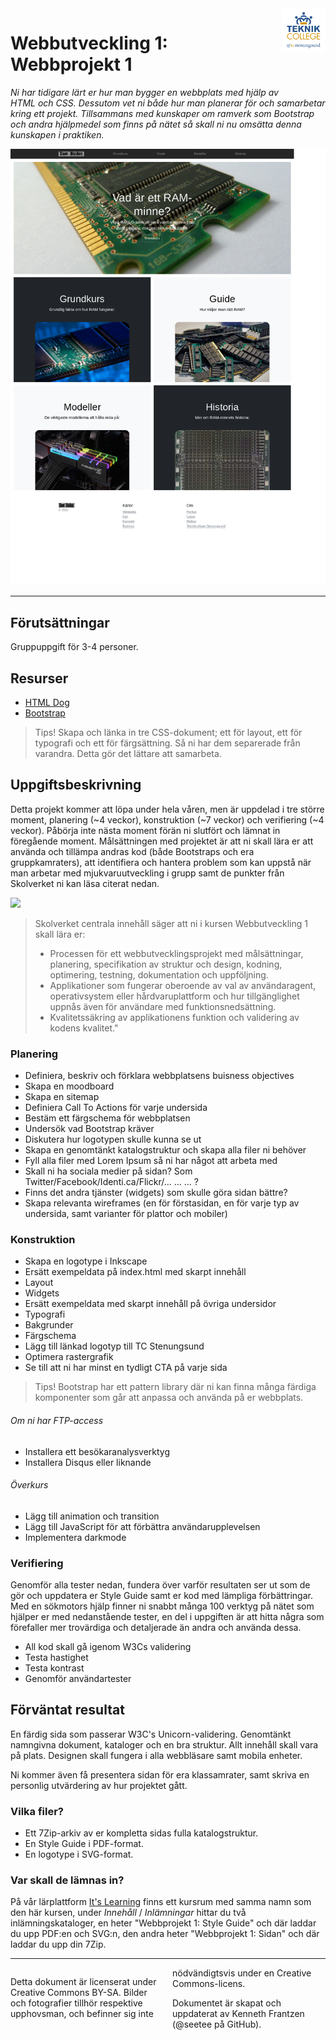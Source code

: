 <header style="float:right;">
  <img src="../../resources/img/tcstenungsund.png" style="width:5em;" />
</header>

# Webbutveckling 1: Webbprojekt 1

*Ni har tidigare lärt er hur man bygger en webbplats med hjälp av HTML och CSS. Dessutom vet ni både hur man planerar för och samarbetar kring ett projekt. Tillsammans med kunskaper om ramverk som Bootstrap och andra hjälpmedel som finns på nätet så skall ni nu omsätta denna kunskapen i praktiken.*

![Ett exempel på färdig uppgift](../img/weuweb01_-_webbprojekt_1_0.png)

---

## Förutsättningar

Gruppuppgift för 3-4 personer.

## Resurser
* [HTML Dog](https://htmldog.com/)
* [Bootstrap](https://getbootstrap.com/)

> Tips! Skapa och länka in tre CSS-dokument; ett för layout, ett för typografi och ett för färgsättning. Så ni har dem separerade från varandra. Detta gör det lättare att samarbeta.

## Uppgiftsbeskrivning

Detta projekt kommer att löpa under hela våren, men är uppdelad i tre större moment, planering (\~4 veckor), konstruktion (\~7 veckor) och verifiering (\~4 veckor). Påbörja inte nästa moment förän ni slutfört och lämnat in föregående moment. Målsättningen med projektet är att ni skall lära er att använda och tillämpa andras kod (både Bootstraps och era gruppkamraters), att identifiera och hantera problem som kan uppstå när man arbetar med mjukvaruutveckling i grupp samt de punkter från Skolverket ni kan läsa citerat nedan.

[![](https://mermaid.ink/img/pako:eNplkcFOwzAMhl_FROLWSmuqcch5cIFJk5BASL1YiztCm6RKXME07W14E16MdG03DXxK7P_z7zgHsfWahBI7dMyVgxQamR58sMgAbyny9TpfrcYafpk41W5fYcyx17hfY2gogK_rMRlpy8Y72AT_Qc3UebpExsA3oMCaliJ7RxnYIgO5kDJfyFwWWaFH4unn2zoE40D7prfkGE9tr1k5s8u8WJ7Zya0LFGfur2l5AcuL6aZFR8G4HVyH6tKQWHN65zBu-Tkt4NG7yKFvTpNd6eWsH8i7Wf-Smtfmv4PqyrM-kctBLzJhKe3b6PRJh4GvBL-TpUqodNRp7ZWo3DHp-m74uXtt2AehamwjZQJ79s97txUqTUizaGVwF9BOquMvbeqdnQ)](https://mermaid.live/edit#pako:eNplkcFOwzAMhl_FROLWSmuqcch5cIFJk5BASL1YiztCm6RKXME07W14E16MdG03DXxK7P_z7zgHsfWahBI7dMyVgxQamR58sMgAbyny9TpfrcYafpk41W5fYcyx17hfY2gogK_rMRlpy8Y72AT_Qc3UebpExsA3oMCaliJ7RxnYIgO5kDJfyFwWWaFH4unn2zoE40D7prfkGE9tr1k5s8u8WJ7Zya0LFGfur2l5AcuL6aZFR8G4HVyH6tKQWHN65zBu-Tkt4NG7yKFvTpNd6eWsH8i7Wf-Smtfmv4PqyrM-kctBLzJhKe3b6PRJh4GvBL-TpUqodNRp7ZWo3DHp-m74uXtt2AehamwjZQJ79s97txUqTUizaGVwF9BOquMvbeqdnQ)

> Skolverket centrala innehåll säger att ni i kursen Webbutveckling 1 skall lära er:
> * Processen för ett webbutvecklingsprojekt med målsättningar, planering, specifikation av struktur och design, kodning, optimering, testning, dokumentation och uppföljning.
> * Applikationer som fungerar oberoende av val av användaragent, operativsystem eller hårdvaruplattform och hur tillgänglighet uppnås även för användare med funktionsnedsättning.
> * Kvalitetssäkring av applikationens funktion och validering av kodens kvalitet."

### Planering

* Definiera, beskriv och förklara webbplatsens buisness objectives
* Skapa en moodboard
* Skapa en sitemap
* Definiera Call To Actions för varje undersida
* Bestäm ett färgschema för webbplatsen
* Undersök vad Bootstrap kräver
* Diskutera hur logotypen skulle kunna se ut
* Skapa en genomtänkt katalogstruktur och skapa alla filer ni behöver
* Fyll alla filer med Lorem Ipsum så ni har något att arbeta med
* Skall ni ha sociala medier på sidan? Som Twitter/Facebook/Identi.ca/Flickr/... ... ... ?
* Finns det andra tjänster (widgets) som skulle göra sidan bättre?
* Skapa relevanta wireframes (en för förstasidan, en för varje typ av undersida, samt varianter för plattor och mobiler)

### Konstruktion

* Skapa en logotype i Inkscape
* Ersätt exempeldata på index.html med skarpt innehåll
* Layout
* Widgets
* Ersätt exempeldata med skarpt innehåll på övriga undersidor
* Typografi
* Bakgrunder
* Färgschema
* Lägg till länkad logotyp till TC Stenungsund
* Optimera rastergrafik
* Se till att ni har minst en tydligt CTA på varje sida

> Tips! Bootstrap har ett pattern library där ni kan finna många färdiga komponenter som går att anpassa och använda på er webbplats.

###### Om ni har FTP-access

* Installera ett besökaranalysverktyg
* Installera Disqus eller liknande

###### Överkurs

* Lägg till animation och transition
* Lägg till JavaScript för att förbättra användarupplevelsen
* Implementera darkmode

### Verifiering

Genomför alla tester nedan, fundera över varför resultaten ser ut som de gör och uppdatera er Style Guide samt er kod med lämpliga förbättringar. Med en sökmotors hjälp finner ni snabbt många 100 verktyg på nätet som hjälper er med nedanstående tester, en del i uppgiften är att hitta några som förefaller mer trovärdiga och detaljerade än andra och använda dessa.

* All kod skall gå igenom W3Cs validering
* Testa hastighet
* Testa kontrast
* Genomför användartester

## Förväntat resultat

En färdig sida som passerar W3C's Unicorn-validering. Genomtänkt namngivna dokument, kataloger och en bra struktur. Allt innehåll skall vara på plats. Designen skall fungera i alla webbläsare samt mobila enheter.

Ni kommer även få presentera sidan för era klassamrater, samt skriva en personlig utvärdering av hur projektet gått.

### Vilka filer?

* Ett 7Zip-arkiv av er kompletta sidas fulla katalogstruktur.
* En Style Guide i PDF-format.
* En logotype i SVG-format.

### Var skall de lämnas in?

På vår lärplattform [It's Learning](https://stenungsund.itslearning.com/) finns ett kursrum med samma namn som den här kursen, under *Innehåll* / *Inlämningar* hittar du två inlämningskataloger, en heter "Webbprojekt 1: Style Guide" och där laddar du upp PDF:en och SVG:n, den andra heter "Webbprojekt 1: Sidan" och där laddar du upp din 7Zip.

---

<footer style="columns: 2">
  <p>Detta dokument är licenserat under Creative Commons BY-SA. Bilder och fotografier tillhör respektive upphovsman, och befinner sig inte nödvändigtsvis under en Creative Commons-licens.</p>
  <p>Dokumentet är skapat och uppdaterat av Kenneth Frantzen (@seetee på GitHub).</p>
</footer>
